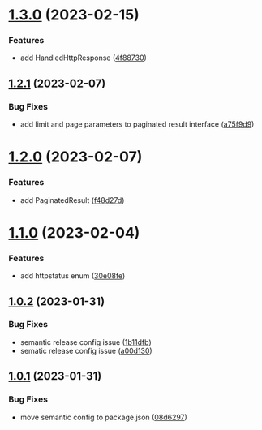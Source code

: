 # [1.3.0](https://github.com/uzenith360/http-utils/compare/v1.2.1...v1.3.0) (2023-02-15)


### Features

* add HandledHttpResponse ([4f88730](https://github.com/uzenith360/http-utils/commit/4f887304097fbf5ded9b6aefb1d00acb35221165))

## [1.2.1](https://github.com/uzenith360/http-utils/compare/v1.2.0...v1.2.1) (2023-02-07)


### Bug Fixes

* add limit and page parameters to paginated result interface ([a75f9d9](https://github.com/uzenith360/http-utils/commit/a75f9d9badb0e0d7627c14e13f28e04e61b76c03))

# [1.2.0](https://github.com/uzenith360/http-utils/compare/v1.1.0...v1.2.0) (2023-02-07)


### Features

* add PaginatedResult ([f48d27d](https://github.com/uzenith360/http-utils/commit/f48d27d194df30399db419cc507919eefed09a3e))

# [1.1.0](https://github.com/uzenith360/http-utils/compare/v1.0.2...v1.1.0) (2023-02-04)


### Features

* add httpstatus enum ([30e08fe](https://github.com/uzenith360/http-utils/commit/30e08fea1f3d339187c9b903df459765596a1f7f))

## [1.0.2](https://github.com/uzenith360/http-utils/compare/v1.0.1...v1.0.2) (2023-01-31)


### Bug Fixes

* semantic release config issue ([1b11dfb](https://github.com/uzenith360/http-utils/commit/1b11dfbbf69c9abc8f1b7b70187ca235cfacf0a4))
* sematic release config issue ([a00d130](https://github.com/uzenith360/http-utils/commit/a00d1308b832d86b31011074ed08da9b91fdf268))

## [1.0.1](https://github.com/uzenith360/http-utils/compare/v1.0.0...v1.0.1) (2023-01-31)


### Bug Fixes

* move semantic config to package.json ([08d6297](https://github.com/uzenith360/http-utils/commit/08d6297db041f62f6cead1a6da0639af4e32178c))
